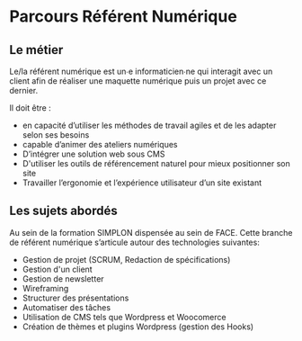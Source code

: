 # Parcours Référent Numérique
## Le métier
Le/la référent numérique est un∙e informaticien∙ne qui interagit avec un client afin de réaliser une maquette numérique puis un projet avec ce dernier. 

Il doit être :

* en capacité d’utiliser les méthodes de travail agiles et de les adapter selon ses besoins
* capable d’animer des ateliers numériques
* D’intégrer une solution web sous CMS
* D'utiliser les outils de référencement naturel pour mieux positionner son site
* Travailler l’ergonomie et l’expérience utilisateur d’un site existant

## Les sujets abordés

 Au sein de la formation SIMPLON dispensée au sein de FACE. Cette branche de référent numérique s’articule autour des technologies suivantes:

* Gestion de projet (SCRUM, Redaction de spécifications)
* Gestion d'un client
* Gestion de newsletter
* Wireframing
* Structurer des présentations
* Automatiser des tâches
* Utilisation de CMS tels que Wordpress et Woocomerce
* Création de thèmes et plugins Wordpress (gestion des Hooks)

